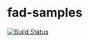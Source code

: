 # fad-samples
[![Build Status](https://dev.azure.com/farahmandian/FAD/_apis/build/status/github%20pipeline?branchName=main)](https://dev.azure.com/farahmandian/FAD/_build/latest?definitionId=62&branchName=main)




